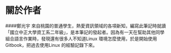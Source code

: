 # 關於作者
####鄭光宇
來自桃園的普通學生，熱愛資訊領域的各項新知，編寫此筆記時就讀「國立中正大學資工系二年級」，是本筆記的發起者。因為有一天在幫助其他同學組合語言作業時，發現還有很多人不知道Linux 環境怎麼使用，於是開始使用Gitbook，把過去使用Linux 的經驗記錄下來。
